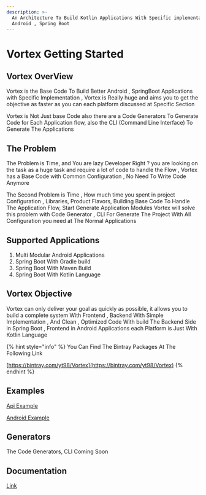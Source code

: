 ```yaml
---
description: >-
  An Architecture To Build Kotlin Applications With Specific implementation For
  Android , Spring Boot
---
```


# Vortex Getting Started

## Vortex OverView

Vortex is the Base Code To Build Better Android , SpringBoot Applications with Specific Implementation , Vortex is Really huge and aims you to get the objective as faster as you can each platform discussed at Specific Section



Vortex is Not Just base Code also there are a Code Generators To Generate  Code for Each Application flow, also the CLI \(Command Line Interface\) To Generate The Applications

## The Problem

The Problem is Time, and You are lazy Developer Right ? you are looking on the task as a huge task and require a lot of code to handle the Flow , Vortex has a Base Code with Common Configuration , No Need To Write Code Anymore 



The Second Problem is Time , How much time you spent in project Configuration , Libraries, Product Flavors, Building Base Code To Handle The Application Flow, Start Generate Application Modules Vortex will solve this problem with Code Generator , CLI For Generate The Project With All Configuration you need at The Normal Applications 

## Supported Applications

1. Multi Modular Android Applications
2. Spring Boot With Gradle build
3. Spring Boot With Maven Build
4. Spring Boot With Kotlin Language

## Vortex Objective

Vortex can only deliver your goal as quickly as possible, it allows you to build a complete system With Frontend , Backend With Simple Implementation , And Clean , Optimized Code With build The Backend Side in Spring Boot , Frontend in Android Applications each Platform is Just With Kotlin Language

{% hint style="info" %}
You Can Find The Bintray Packages At The Following Link

[https://bintray.com/yt98/Vortex](https://bintray.com/yt98/Vortex)
{% endhint %}

## Examples

[Api Example](https://github.com/Yazan98/Destiny-Api)

[Android Example](https://github.com/Yazan98/Destiny)

## Generators

The Code Generators, CLI Coming Soon

## Documentation

[Link](https://yazantarifi1.gitbook.io/vortex/)
